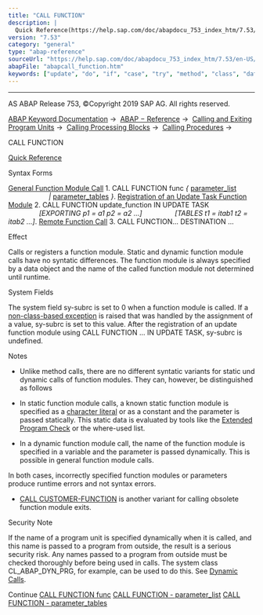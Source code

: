 ```yaml
---
title: "CALL FUNCTION"
description: |
  Quick Reference(https://help.sap.com/doc/abapdocu_753_index_htm/7.53/en-US/abapcall_function_shortref.htm) Syntax Forms General Function Module Call(https://help.sap.com/doc/abapdocu_753_index_htm/7.53/en-US/abapcall_function_general.htm) 1. CALL FUNCTION func  parameter_list(https://help
version: "7.53"
category: "general"
type: "abap-reference"
sourceUrl: "https://help.sap.com/doc/abapdocu_753_index_htm/7.53/en-US/abapcall_function.htm"
abapFile: "abapcall_function.htm"
keywords: ["update", "do", "if", "case", "try", "method", "class", "data", "abapcall", "function"]
---
```


* * *

AS ABAP Release 753, ©Copyright 2019 SAP AG. All rights reserved.

[ABAP Keyword Documentation](https://help.sap.com/doc/abapdocu_753_index_htm/7.53/en-US/abenabap.htm) →  [ABAP − Reference](https://help.sap.com/doc/abapdocu_753_index_htm/7.53/en-US/abenabap_reference.htm) →  [Calling and Exiting Program Units](https://help.sap.com/doc/abapdocu_753_index_htm/7.53/en-US/abenabap_execution.htm) →  [Calling Processing Blocks](https://help.sap.com/doc/abapdocu_753_index_htm/7.53/en-US/abencall_processing_blocks.htm) →  [Calling Procedures](https://help.sap.com/doc/abapdocu_753_index_htm/7.53/en-US/abencall_procedures.htm) → 

CALL FUNCTION

[Quick Reference](https://help.sap.com/doc/abapdocu_753_index_htm/7.53/en-US/abapcall_function_shortref.htm)

Syntax Forms

[General Function Module Call](https://help.sap.com/doc/abapdocu_753_index_htm/7.53/en-US/abapcall_function_general.htm)
1\. CALL FUNCTION func *{* [parameter\_list](https://help.sap.com/doc/abapdocu_753_index_htm/7.53/en-US/abapcall_function_parameter.htm)
                     *|* [parameter\_tables](https://help.sap.com/doc/abapdocu_753_index_htm/7.53/en-US/abapcall_function_dynamic.htm) *}*.
[Registration of an Update Task Function Module](https://help.sap.com/doc/abapdocu_753_index_htm/7.53/en-US/abapcall_function_update.htm)
2\. CALL FUNCTION update\_function IN UPDATE TASK
                *\[*EXPORTING p1 = a1 p2 = a2 ...*\]*
                *\[*TABLES t1 = itab1 t2 = itab2 ...*\]*.
[Remote Function Call](https://help.sap.com/doc/abapdocu_753_index_htm/7.53/en-US/abapcall_function_destination-.htm)
3\. CALL FUNCTION... DESTINATION ...

Effect

Calls or registers a function module. Static and dynamic function module calls have no syntatic differences. The function module is always specified by a data object and the name of the called function module not determined until runtime.

System Fields

The system field sy-subrc is set to 0 when a function module is called. If a [non-class-based exception](https://help.sap.com/doc/abapdocu_753_index_htm/7.53/en-US/abenexceptions_non_class.htm) is raised that was handled by the assignment of a value, sy-subrc is set to this value. After the registration of an update function module using CALL FUNCTION ... IN UPDATE TASK, sy-subrc is undefined.

Notes

-   Unlike method calls, there are no different syntatic variants for static und dynamic calls of function modules. They can, however, be distinguished as follows
    

-   In static function module calls, a known static function module is specified as a [character literal](https://help.sap.com/doc/abapdocu_753_index_htm/7.53/en-US/abencharacter_literal_glosry.htm "Glossary Entry") or as a constant and the parameter is passed statically. This static data is evaluated by tools like the [Extended Program Check](https://help.sap.com/doc/abapdocu_753_index_htm/7.53/en-US/abenextended_program_check_glosry.htm "Glossary Entry") or the where-used list.

-   In a dynamic function module call, the name of the function module is specified in a variable and the parameter is passed dynamically. This is possible in general function module calls.

In both cases, incorrectly specified function modules or parameters produce runtime errors and not syntax errors.

-   [CALL CUSTOMER-FUNCTION](https://help.sap.com/doc/abapdocu_753_index_htm/7.53/en-US/abapcall_customer-function.htm) is another variant for calling obsolete function module exits.
    

Security Note

If the name of a program unit is specified dynamically when it is called, and this name is passed to a program from outside, the result is a serious security risk. Any names passed to a program from outside must be checked thoroughly before being used in calls. The system class CL\_ABAP\_DYN\_PRG, for example, can be used to do this. See [Dynamic Calls](https://help.sap.com/doc/abapdocu_753_index_htm/7.53/en-US/abendyn_call_scrty.htm).

Continue
[CALL FUNCTION func](https://help.sap.com/doc/abapdocu_753_index_htm/7.53/en-US/abapcall_function_general.htm)
[CALL FUNCTION - parameter\_list](https://help.sap.com/doc/abapdocu_753_index_htm/7.53/en-US/abapcall_function_parameter.htm)
[CALL FUNCTION - parameter\_tables](https://help.sap.com/doc/abapdocu_753_index_htm/7.53/en-US/abapcall_function_dynamic.htm)